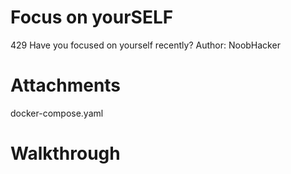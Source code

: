 # Focus on yourSELF
429
Have you focused on yourself recently? Author: NoobHacker

# Attachments
docker-compose.yaml

# Walkthrough

